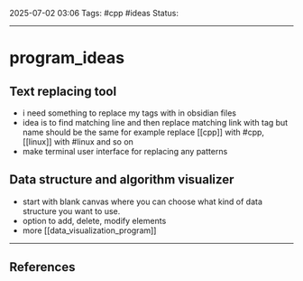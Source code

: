 
2025-07-02 03:06
Tags: #cpp #ideas
Status:

---
# program_ideas
## Text replacing tool
- i need something to replace my tags with in obsidian files
- idea is to find matching line and then replace matching link with tag but name should be the same for example replace \[\[cpp]]  with \#cpp, \[\[linux]]  with \#linux and so on
- make terminal user interface for replacing any patterns
## Data structure and algorithm visualizer
- start with blank canvas where you can choose what kind of data structure you want to use.
- option to add, delete, modify elements
- more [[data_visualization_program]]

---
## References



